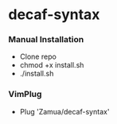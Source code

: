 # decaf-syntax

### Manual Installation
- Clone repo
- chmod +x install.sh
- ./install.sh

### VimPlug
- Plug 'Zamua/decaf-syntax'

